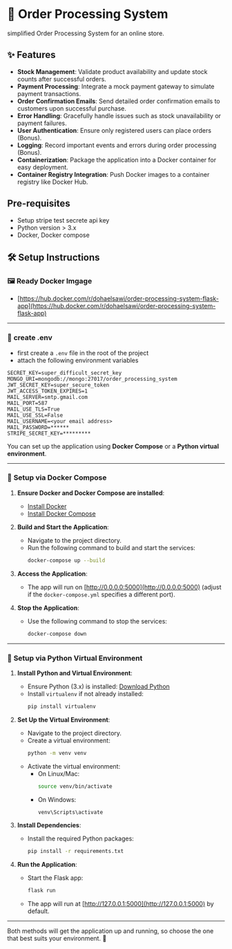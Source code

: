 # :shopping_cart: Order Processing System
simplified Order Processing System for an online store.

## :sparkles: Features

- **Stock Management**: Validate product availability and update stock counts after successful orders.
- **Payment Processing**: Integrate a mock payment gateway to simulate payment transactions.
- **Order Confirmation Emails**: Send detailed order confirmation emails to customers upon successful purchase.
- **Error Handling**: Gracefully handle issues such as stock unavailability or payment failures.
- **User Authentication**: Ensure only registered users can place orders (Bonus).
- **Logging**: Record important events and errors during order processing (Bonus).
- **Containerization**: Package the application into a Docker container for easy deployment.
- **Container Registry Integration**: Push Docker images to a container registry like Docker Hub.

## Pre-requisites
- Setup stripe test secrete api key 
- Python version > 3.x
- Docker, Docker compose 
## :hammer_and_wrench: Setup Instructions

### :framed_picture: Ready Docker Imgage
- [https://hub.docker.com/r/dohaelsawi/order-processing-system-flask-app](https://hub.docker.com/r/dohaelsawi/order-processing-system-flask-app)

---
### :seedling: **create .env**
- first create a `.env` file in the root of the project
- attach the following environment variables
```
SECRET_KEY=super_difficult_secret_key
MONGO_URI=mongodb://mongo:27017/order_processing_system
JWT_SECRET_KEY=super_secure_token
JWT_ACCESS_TOKEN_EXPIRES=1
MAIL_SERVER=smtp.gmail.com
MAIL_PORT=587
MAIL_USE_TLS=True
MAIL_USE_SSL=False
MAIL_USERNAME=<your email address>
MAIL_PASSWORD=******
STRIPE_SECRET_KEY=*********
```
You can set up the application using **Docker Compose** or a **Python virtual environment**.

---

### :whale: **Setup via Docker Compose**
1. **Ensure Docker and Docker Compose are installed**:
   - [Install Docker](https://docs.docker.com/get-docker/)
   - [Install Docker Compose](https://docs.docker.com/compose/install/)

2. **Build and Start the Application**:
   - Navigate to the project directory.
   - Run the following command to build and start the services:
     ```bash
     docker-compose up --build
     ```

3. **Access the Application**:
   - The app will run on [http://0.0.0.0:5000](http://0.0.0.0:5000) (adjust if the `docker-compose.yml` specifies a different port).

4. **Stop the Application**:
   - Use the following command to stop the services:
     ```bash
     docker-compose down
     ```

---

### :snake: **Setup via Python Virtual Environment**
1. **Install Python and Virtual Environment**:
   - Ensure Python (3.x) is installed: [Download Python](https://www.python.org/downloads/)
   - Install `virtualenv` if not already installed:
     ```bash
     pip install virtualenv
     ```

2. **Set Up the Virtual Environment**:
   - Navigate to the project directory.
   - Create a virtual environment:
     ```bash
     python -m venv venv
     ```
   - Activate the virtual environment:
     - On Linux/Mac:
       ```bash
       source venv/bin/activate
       ```
     - On Windows:
       ```bash
       venv\Scripts\activate
       ```

3. **Install Dependencies**:
   - Install the required Python packages:
     ```bash
     pip install -r requirements.txt
     ```

  
4. **Run the Application**:
   - Start the Flask app:
     ```bash
     flask run
     ```
   - The app will run at [http://127.0.0.1:5000](http://127.0.0.1:5000) by default.

---


Both methods will get the application up and running, so choose the one that best suits your environment. :tada:
